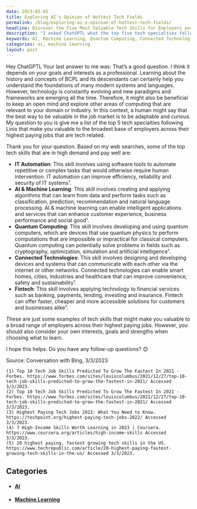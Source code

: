 ```yaml
---
date: 2023-03-05
title: Exploring AI's Opinion of Hottest Tech Fields
permalink: /blog/exploring-ai-s-opinion-of-hottest-tech-fields/
headline: Discover the Five Most Valuable Tech Skills for Employers and How to Choose the Right One for You
description: "I asked ChatGPTL what the top five tech specialties following Linux were that would give me the most value to employers. ChatGPTL responded with a list of five highly sought-after and well-paying skills: IT Automation, AI & Machine Learning, Quantum Computing, Connected Technologies, and Fintech. Read my blog post to learn more about these skills and how to determine which ones are right for you."
keywords: AI, Machine Learning, Quantum Computing, Connected Technologies, Fintech, IT Automation, Employers, Value, Skills, Interests, Goals, Strengths, Choosing, Learn
categories: ai, machine learning
layout: post
---
```


Hey ChatGPTL Your last answer to me was: That’s a good question. I think it
depends on your goals and interests as a professional. Learning about the
history and concepts of BCPL and its descendants can certainly help you
understand the foundations of many modern systems and languages. However,
technology is constantly evolving and new paradigms and frameworks are emerging
all the time. Therefore, it might also be beneficial to keep an open mind and
explore other areas of computing that are relevant to your domain or industry.
In this context, a human might say that the best way to be valuable in the job
market is to be adaptable and curious. My question to you is give me a list of
the top 5 tech specialties following Linix that make you valuable to the
broadest base of employers across their highest paying jobs that are tech
related.

Thank you for your question. Based on my web searches, some of the top tech
skills that are in high demand and pay well are:

- **IT Automation**: This skill involves using software tools to automate repetitive or complex tasks that would otherwise require human intervention. IT automation can improve efficiency, reliability and security of IT systems¹.
- **AI & Machine Learning**: This skill involves creating and applying algorithms that can learn from data and perform tasks such as classification, prediction, recommendation and natural language processing. AI & machine learning can enable intelligent applications and services that can enhance customer experience, business performance and social good¹.
- **Quantum Computing**: This skill involves developing and using quantum computers, which are devices that use quantum physics to perform computations that are impossible or impractical for classical computers. Quantum computing can potentially solve problems in fields such as cryptography, optimization, simulation and artificial intelligence¹.
- **Connected Technologies**: This skill involves designing and developing devices and systems that can communicate with each other via the internet or other networks. Connected technologies can enable smart homes, cities, industries and healthcare that can improve convenience, safety and sustainability¹.
- **Fintech**: This skill involves applying technology to financial services such as banking, payments, lending, investing and insurance. Fintech can offer faster, cheaper and more accessible solutions for customers and businesses alike¹.

These are just some examples of tech skills that might make you valuable to a
broad range of employers across their highest paying jobs. However, you should
also consider your own interests, goals and strengths when choosing what to
learn.

I hope this helps. Do you have any follow-up questions? 😊

Source: Conversation with Bing, 3/3/2023

    (1) Top 10 Tech Job Skills Predicted To Grow The Fastest In 2021 - Forbes. https://www.forbes.com/sites/louiscolumbus/2021/12/27/top-10-tech-job-skills-predicted-to-grow-the-fastest-in-2021/ Accessed 3/3/2023.
    (2) Top 10 Tech Job Skills Predicted To Grow The Fastest In 2021 - Forbes. https://www.forbes.com/sites/louiscolumbus/2021/12/27/top-10-tech-job-skills-predicted-to-grow-the-fastest-in-2021/ Accessed 3/3/2023.
    (3) Highest Paying Tech Jobs 2022: What You Need to Know. https://techpoint.org/highest-paying-tech-jobs-2022/ Accessed 3/3/2023.
    (4) 7 High-Income Skills Worth Learning in 2023 | Coursera. https://www.coursera.org/articles/high-income-skills Accessed 3/3/2023.
    (5) 20 highest paying, fastest growing tech skills in the US. https://www.techrepublic.com/article/20-highest-paying-fastest-growing-tech-skills-in-the-us/ Accessed 3/3/2023.


## Categories

<ul>
<li><h4><a href='/ai/'>AI</a></h4></li>
<li><h4><a href='/machine-learning/'>Machine Learning</a></h4></li></ul>